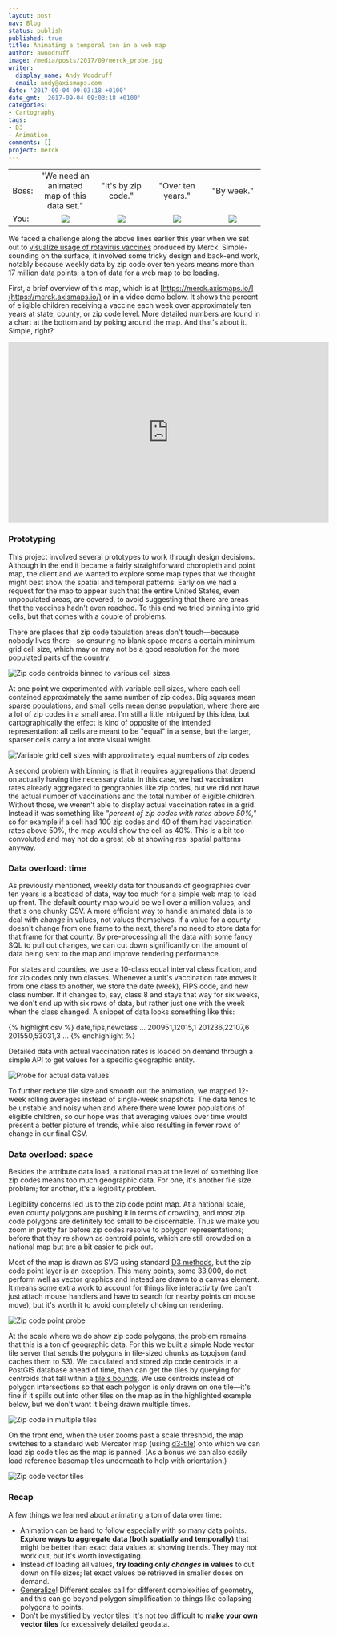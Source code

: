 ```yaml
---
layout: post
nav: Blog
status: publish
published: true
title: Animating a temporal ton in a web map
author: awoodruff
image: /media/posts/2017/09/merck_probe.jpg
writer:
  display_name: Andy Woodruff
  email: andy@axismaps.com
date: '2017-09-04 09:03:18 +0100'
date_gmt: '2017-09-04 09:03:18 +0100'
categories:
- Cartography
tags:
- D3
- Animation
comments: []
project: merck
---
```


<table style="text-align:center;">
<tr>
<td style="width:8%; text-align: left;">Boss:</td>
<td style="width:23%">"We need an animated map of this data set."</td>
<td style="width:23%">"It's by zip code."</td>
<td style="width:23%">"Over ten years."</td>
<td style="width:23%">"By week."</td>
</tr>
<tr>
<td style="text-align: left;">You:</td>
<td><img src="/media/posts/2017/09/emoji1.png"/></td>
<td><img src="/media/posts/2017/09/emoji2.png"/></td>
<td><img src="/media/posts/2017/09/emoji3.png"/></td>
<td><img src="/media/posts/2017/09/emoji4.png"/></td>
</tr>
</table>

We faced a challenge along the above lines earlier this year when we set out to [visualize usage of rotavirus vaccines](https://merck.axismaps.io/) produced by Merck. Simple-sounding on the surface, it involved some tricky design and back-end work, notably because weekly data by zip code over ten years means more than 17 million data points: a ton of data for a web map to be loading.

First, a brief overview of this map, which is at [https://merck.axismaps.io/](https://merck.axismaps.io/) or in a video demo below. It shows the percent of eligible children receiving a vaccine each week over approximately ten years at state, county, or zip code level. More detailed numbers are found in a chart at the bottom and by poking around the map. And that's about it. Simple, right?

<iframe src="https://player.vimeo.com/video/232558037" width="640" height="360" frameborder="0" webkitallowfullscreen mozallowfullscreen allowfullscreen></iframe>

### Prototyping

This project involved several prototypes to work through design decisions. Although in the end it became a fairly straightforward choropleth and point map, the client and we wanted to explore some map types that we thought might best show the spatial and temporal patterns. Early on we had a request for the map to appear such that the entire United States, even unpopulated areas, are covered, to avoid suggesting that there are areas that the vaccines hadn't even reached. To this end we tried binning into grid cells, but that comes with a couple of problems.

There are places that zip code tabulation areas don't touch—because nobody lives there—so ensuring no blank space means a certain minimum grid cell size, which may or may not be a good resolution for the more populated parts of the country.

![Zip code centroids binned to various cell sizes](/media/posts/2017/09/merck_grid_size.gif)

At one point we experimented with variable cell sizes, where each cell contained approximately the same number of zip codes. Big squares mean sparse populations, and small cells mean dense population, where there are a lot of zip codes in a small area. I'm still a little intrigued by this idea, but cartographically the effect is kind of opposite of the intended representation: all cells are meant to be "equal" in a sense, but the larger, sparser cells carry a lot more visual weight.

![Variable grid cell sizes with approximately equal numbers of zip codes](/media/posts/2017/09/merck_variable_size.jpg)

A second problem with binning is that it requires aggregations that depend on actually having the necessary data. In this case, we had vaccination rates already aggregated to geographies like zip codes, but we did not have the actual number of vaccinations and the total number of eligible children. Without those, we weren't able to display actual vaccination rates in a grid. Instead it was something like _"percent of zip codes with rates above 50%,"_ so for example if a cell had 100 zip codes and 40 of them had vaccination rates above 50%, the map would show the cell as 40%. This is a bit too convoluted and may not do a great job at showing real spatial patterns anyway.

### Data overload: time

As previously mentioned, weekly data for thousands of geographies over ten years is a boatload of data, way too much for a simple web map to load up front. The default county map would be well over a million values, and that's one chunky CSV. A more efficient way to handle animated data is to deal with _change_ in values, not values themselves. If a value for a county doesn't change from one frame to the next, there's no need to store data for that frame for that county. By pre-processing all the data with some fancy SQL to pull out changes, we can cut down significantly on the amount of data being sent to the map and improve rendering performance.

For states and counties, we use a 10-class equal interval classification, and for zip codes only two classes. Whenever a unit's vaccination rate moves it from one class to another, we store the date (week), FIPS code, and new class number. If it changes to, say, class 8 and stays that way for six weeks, we don't end up with six rows of data, but rather just one with the week when the class changed. A snippet of data looks something like this:

{% highlight csv %}
date,fips,newclass
...
200951,12015,1
201236,22107,6
201550,53031,3
...
{% endhighlight %}

Detailed data with actual vaccination rates is loaded on demand through a simple API to get values for a specific geographic entity.

![Probe for actual data values](/media/posts/2017/09/merck_probe.jpg)

To further reduce file size and smooth out the animation, we mapped 12-week rolling averages instead of single-week snapshots. The data tends to be unstable and noisy when and where there were lower populations of eligible children, so our hope was that averaging values over time would present a better picture of trends, while also resulting in fewer rows of change in our final CSV.

### Data overload: space

Besides the attribute data load, a national map at the level of something like zip codes means too much geographic data. For one, it's another file size problem; for another, it's a legibility problem.

Legibility concerns led us to the zip code point map. At a national scale, even county polygons are pushing it in terms of crowding, and most zip code polygons are definitely too small to be discernable. Thus we make you zoom in pretty far before zip codes resolve to polygon representations; before that they're shown as centroid points, which are still crowded on a national map but are a bit easier to pick out.

Most of the map is drawn as SVG using standard [D3 methods](https://github.com/d3/d3-geo), but the zip code point layer is an exception. This many points, some 33,000, do not perform well as vector graphics and instead are drawn to a canvas element. It means some extra work to account for things like interactivity (we can't just attach mouse handlers and have to search for nearby points on mouse move), but it's worth it to avoid completely choking on rendering.

![Zip code point probe](/media/posts/2017/09/merck_zip_probe.png)

At the scale where we do show zip code polygons, the problem remains that this is a ton of geographic data. For this we built a simple Node vector tile server that sends the polygons in tile-sized chunks as topojson (and caches them to S3). We calculated and stored zip code centroids in a PostGIS database ahead of time, then can get the tiles by querying for centroids that fall within a [tile's bounds](https://github.com/mapbox/sphericalmercator#bboxx-y-zoom-tms_style-srs). We use centroids instead of polygon intersections so that each polygon is only drawn on one tile—it's fine if it spills out into other tiles on the map as in the highlighted example below, but we don't want it being drawn multiple times.

![Zip code in multiple tiles](/media/posts/2017/09/merck_zip_tile.png)

On the front end, when the user zooms past a scale threshold, the map switches to a standard web Mercator map (using [d3-tile](https://github.com/d3/d3-tile)) onto which we can load zip code tiles as the map is panned. (As a bonus we can also easily load reference basemap tiles underneath to help with orientation.)

![Zip code vector tiles](/media/posts/2017/09/merck_pan.gif)

### Recap

A few things we learned about animating a ton of data over time:

- Animation can be hard to follow especially with so many data points. **Explore ways to aggregate data (both spatially and temporally)** that might be better than exact data values at showing trends. They may not work out, but it's worth investigating.
- Instead of loading all values, **try loading only _changes_ in values** to cut down on file sizes; let exact values be retrieved in smaller doses on demand.
- [Generalize](http://www.axismaps.com/guide/general/scale-and-generalization/)! Different scales call for different complexities of geometry, and this can go beyond polygon simplification to things like collapsing polygons to points.
- Don't be mystified by vector tiles! It's not too difficult to **make your own vector tiles** for excessively detailed geodata.